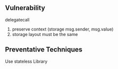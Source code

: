 ## Vulnerability

delegatecall

1. preserve context (storage msg.sender, msg.value)
2. storage layout must be the same 


## Preventative Techniques

Use stateless Library

